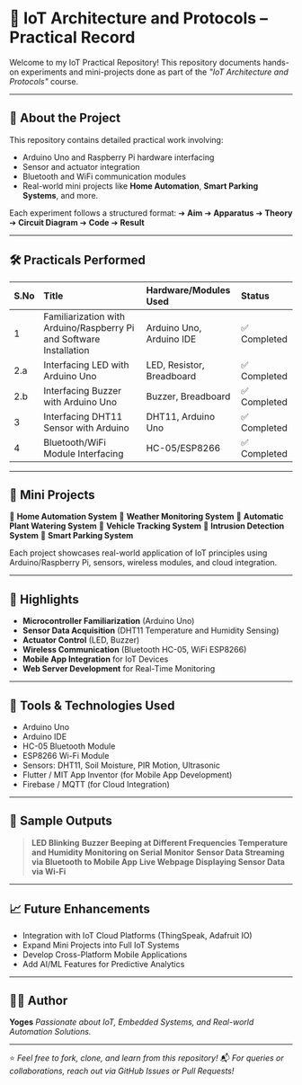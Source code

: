 # 📡 IoT Architecture and Protocols – Practical Record

Welcome to my IoT Practical Repository!
This repository documents hands-on experiments and mini-projects done as part of the *"IoT Architecture and Protocols"* course.

---

## 📖 About the Project

This repository contains detailed practical work involving:

* Arduino Uno and Raspberry Pi hardware interfacing
* Sensor and actuator integration
* Bluetooth and WiFi communication modules
* Real-world mini projects like **Home Automation**, **Smart Parking Systems**, and more.

Each experiment follows a structured format:
➔ **Aim** ➔ **Apparatus** ➔ **Theory** ➔ **Circuit Diagram** ➔ **Code** ➔ **Result**

---

## 🛠️ Practicals Performed

| S.No | Title                                                               | Hardware/Modules Used     | Status      |
| :--- | :------------------------------------------------------------------ | :------------------------ | :---------- |
| 1    | Familiarization with Arduino/Raspberry Pi and Software Installation | Arduino Uno, Arduino IDE  | ✅ Completed |
| 2.a  | Interfacing LED with Arduino Uno                                    | LED, Resistor, Breadboard | ✅ Completed |
| 2.b  | Interfacing Buzzer with Arduino Uno                                 | Buzzer, Breadboard        | ✅ Completed |
| 3    | Interfacing DHT11 Sensor with Arduino                               | DHT11, Arduino Uno        | ✅ Completed |
| 4    | Bluetooth/WiFi Module Interfacing                                   | HC-05/ESP8266             | ✅ Completed |

---

## 🚀 Mini Projects

🔹 **Home Automation System**
🔹 **Weather Monitoring System**
🔹 **Automatic Plant Watering System**
🔹 **Vehicle Tracking System**
🔹 **Intrusion Detection System**
🔹 **Smart Parking System**

Each project showcases real-world application of IoT principles using Arduino/Raspberry Pi, sensors, wireless modules, and cloud integration.

---

## 📜 Highlights

* **Microcontroller Familiarization** (Arduino Uno)
* **Sensor Data Acquisition** (DHT11 Temperature and Humidity Sensing)
* **Actuator Control** (LED, Buzzer)
* **Wireless Communication** (Bluetooth HC-05, WiFi ESP8266)
* **Mobile App Integration** for IoT Devices
* **Web Server Development** for Real-Time Monitoring

---

## 🧰 Tools & Technologies Used

* Arduino Uno
* Arduino IDE
* HC-05 Bluetooth Module
* ESP8266 Wi-Fi Module
* Sensors: DHT11, Soil Moisture, PIR Motion, Ultrasonic
* Flutter / MIT App Inventor (for Mobile App Development)
* Firebase / MQTT (for Cloud Integration)

---

## 📸 Sample Outputs

> **LED Blinking**
> **Buzzer Beeping at Different Frequencies**
> **Temperature and Humidity Monitoring on Serial Monitor**
> **Sensor Data Streaming via Bluetooth to Mobile App**
> **Live Webpage Displaying Sensor Data via Wi-Fi**

---

## 📈 Future Enhancements

* Integration with IoT Cloud Platforms (ThingSpeak, Adafruit IO)
* Expand Mini Projects into Full IoT Systems
* Develop Cross-Platform Mobile Applications
* Add AI/ML Features for Predictive Analytics

---

## 👨‍💻 Author

**Yoges**
*Passionate about IoT, Embedded Systems, and Real-world Automation Solutions.*

---

⭐ *Feel free to fork, clone, and learn from this repository!*
📬 *For queries or collaborations, reach out via GitHub Issues or Pull Requests!*
